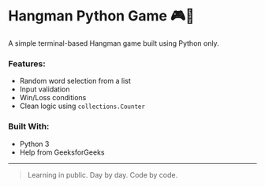 # Hangman Python Game 🎮🐍

A simple terminal-based Hangman game built using Python only.

### Features:
- Random word selection from a list
- Input validation
- Win/Loss conditions
- Clean logic using `collections.Counter`

### Built With:
- Python 3
- Help from GeeksforGeeks

---

> Learning in public. Day by day. Code by code.


